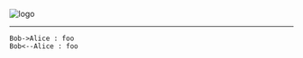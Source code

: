 <a id="top"></a>
![logo](http://TIOF.Click/PLDWikiHeader)
***


```uml
Bob->Alice : foo
Bob<--Alice : foo
```
	


<!--stackedit_data:
eyJoaXN0b3J5IjpbMTM2ODg4ODU0NiwxODkzMjg1NjM4LDkzNj
QyMzczMywtMTQ4NTk1MDg0MywyMDQwMjk3NjIyXX0=
-->